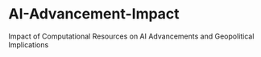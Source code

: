 # AI-Advancement-Impact
Impact of Computational Resources on AI Advancements and Geopolitical Implications

